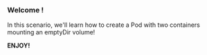 
<br>

### Welcome !

In this scenario, we'll learn how to create a Pod with two containers mounting an emptyDir volume!

**ENJOY!**
